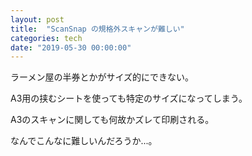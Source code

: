 ```yaml
---
layout: post
title:  "ScanSnap の規格外スキャンが難しい"
categories: tech
date: "2019-05-30 00:00:00"
---
```


ラーメン屋の半券とかがサイズ的にできない。

A3用の挟むシートを使っても特定のサイズになってしまう。

A3のスキャンに関しても何故かズレて印刷される。

なんでこんなに難しいんだろうか...。
